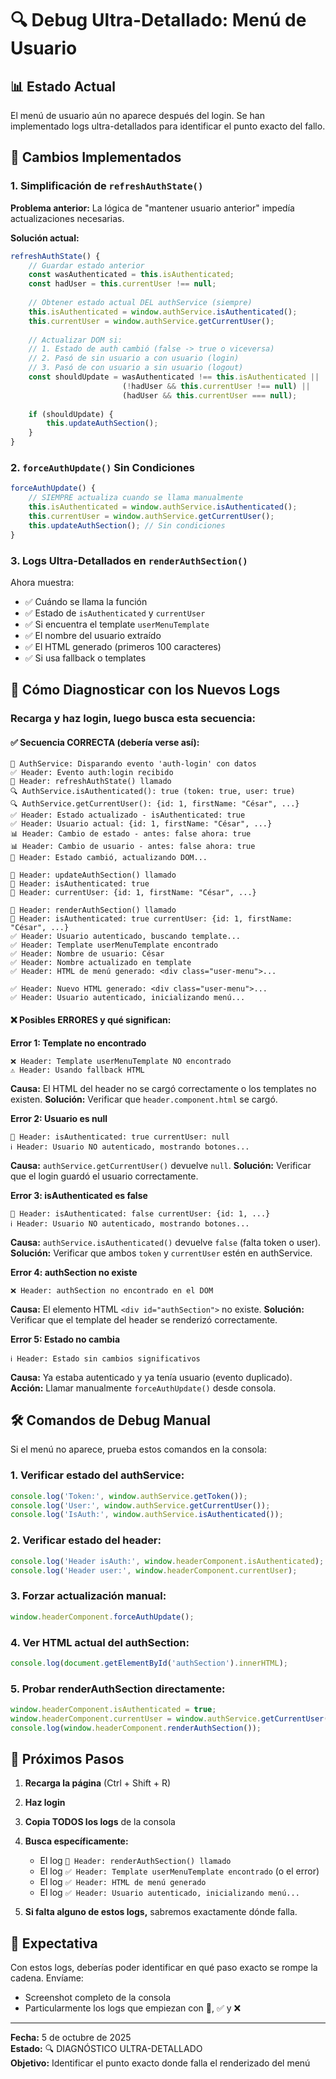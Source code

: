 # 🔍 Debug Ultra-Detallado: Menú de Usuario

## 📊 Estado Actual

El menú de usuario aún no aparece después del login. Se han implementado logs ultra-detallados para identificar el punto exacto del fallo.

## 🔧 Cambios Implementados

### 1. Simplificación de `refreshAuthState()`

**Problema anterior:** La lógica de "mantener usuario anterior" impedía actualizaciones necesarias.

**Solución actual:**
```javascript
refreshAuthState() {
    // Guardar estado anterior
    const wasAuthenticated = this.isAuthenticated;
    const hadUser = this.currentUser !== null;
    
    // Obtener estado actual DEL authService (siempre)
    this.isAuthenticated = window.authService.isAuthenticated();
    this.currentUser = window.authService.getCurrentUser();
    
    // Actualizar DOM si:
    // 1. Estado de auth cambió (false -> true o viceversa)
    // 2. Pasó de sin usuario a con usuario (login)
    // 3. Pasó de con usuario a sin usuario (logout)
    const shouldUpdate = wasAuthenticated !== this.isAuthenticated || 
                         (!hadUser && this.currentUser !== null) ||
                         (hadUser && this.currentUser === null);
    
    if (shouldUpdate) {
        this.updateAuthSection();
    }
}
```

### 2. `forceAuthUpdate()` Sin Condiciones

```javascript
forceAuthUpdate() {
    // SIEMPRE actualiza cuando se llama manualmente
    this.isAuthenticated = window.authService.isAuthenticated();
    this.currentUser = window.authService.getCurrentUser();
    this.updateAuthSection(); // Sin condiciones
}
```

### 3. Logs Ultra-Detallados en `renderAuthSection()`

Ahora muestra:
- ✅ Cuándo se llama la función
- ✅ Estado de `isAuthenticated` y `currentUser`
- ✅ Si encuentra el template `userMenuTemplate`
- ✅ El nombre del usuario extraído
- ✅ El HTML generado (primeros 100 caracteres)
- ✅ Si usa fallback o templates

## 🧪 Cómo Diagnosticar con los Nuevos Logs

### Recarga y haz login, luego busca esta secuencia:

#### ✅ **Secuencia CORRECTA (debería verse así):**

```
📢 AuthService: Disparando evento 'auth-login' con datos
✅ Header: Evento auth:login recibido
🔄 Header: refreshAuthState() llamado
🔍 AuthService.isAuthenticated(): true (token: true, user: true)
🔍 AuthService.getCurrentUser(): {id: 1, firstName: "César", ...}
✅ Header: Estado actualizado - isAuthenticated: true
✅ Header: Usuario actual: {id: 1, firstName: "César", ...}
📊 Header: Cambio de estado - antes: false ahora: true
📊 Header: Cambio de usuario - antes: false ahora: true
🔄 Header: Estado cambió, actualizando DOM...

🔄 Header: updateAuthSection() llamado
🔄 Header: isAuthenticated: true
🔄 Header: currentUser: {id: 1, firstName: "César", ...}

🎨 Header: renderAuthSection() llamado
🎨 Header: isAuthenticated: true currentUser: {id: 1, firstName: "César", ...}
✅ Header: Usuario autenticado, buscando template...
✅ Header: Template userMenuTemplate encontrado
✅ Header: Nombre de usuario: César
✅ Header: Nombre actualizado en template
✅ Header: HTML de menú generado: <div class="user-menu">...

✅ Header: Nuevo HTML generado: <div class="user-menu">...
✅ Header: Usuario autenticado, inicializando menú...
```

#### ❌ **Posibles ERRORES y qué significan:**

**Error 1: Template no encontrado**
```
❌ Header: Template userMenuTemplate NO encontrado
⚠️ Header: Usando fallback HTML
```
**Causa:** El HTML del header no se cargó correctamente o los templates no existen.
**Solución:** Verificar que `header.component.html` se cargó.

**Error 2: Usuario es null**
```
🎨 Header: isAuthenticated: true currentUser: null
ℹ️ Header: Usuario NO autenticado, mostrando botones...
```
**Causa:** `authService.getCurrentUser()` devuelve `null`.
**Solución:** Verificar que el login guardó el usuario correctamente.

**Error 3: isAuthenticated es false**
```
🎨 Header: isAuthenticated: false currentUser: {id: 1, ...}
ℹ️ Header: Usuario NO autenticado, mostrando botones...
```
**Causa:** `authService.isAuthenticated()` devuelve `false` (falta token o user).
**Solución:** Verificar que ambos `token` y `currentUser` estén en authService.

**Error 4: authSection no existe**
```
❌ Header: authSection no encontrado en el DOM
```
**Causa:** El elemento HTML `<div id="authSection">` no existe.
**Solución:** Verificar que el template del header se renderizó correctamente.

**Error 5: Estado no cambia**
```
ℹ️ Header: Estado sin cambios significativos
```
**Causa:** Ya estaba autenticado y ya tenía usuario (evento duplicado).
**Acción:** Llamar manualmente `forceAuthUpdate()` desde consola.

## 🛠️ Comandos de Debug Manual

Si el menú no aparece, prueba estos comandos en la consola:

### 1. Verificar estado del authService:
```javascript
console.log('Token:', window.authService.getToken());
console.log('User:', window.authService.getCurrentUser());
console.log('IsAuth:', window.authService.isAuthenticated());
```

### 2. Verificar estado del header:
```javascript
console.log('Header isAuth:', window.headerComponent.isAuthenticated);
console.log('Header user:', window.headerComponent.currentUser);
```

### 3. Forzar actualización manual:
```javascript
window.headerComponent.forceAuthUpdate();
```

### 4. Ver HTML actual del authSection:
```javascript
console.log(document.getElementById('authSection').innerHTML);
```

### 5. Probar renderAuthSection directamente:
```javascript
window.headerComponent.isAuthenticated = true;
window.headerComponent.currentUser = window.authService.getCurrentUser();
console.log(window.headerComponent.renderAuthSection());
```

## 📝 Próximos Pasos

1. **Recarga la página** (Ctrl + Shift + R)
2. **Haz login**
3. **Copia TODOS los logs** de la consola
4. **Busca específicamente:**
   - El log `🎨 Header: renderAuthSection() llamado`
   - El log `✅ Header: Template userMenuTemplate encontrado` (o el error)
   - El log `✅ Header: HTML de menú generado`
   - El log `✅ Header: Usuario autenticado, inicializando menú...`

5. **Si falta alguno de estos logs,** sabremos exactamente dónde falla.

## 🎯 Expectativa

Con estos logs, deberías poder identificar en qué paso exacto se rompe la cadena. Envíame:
- Screenshot completo de la consola
- Particularmente los logs que empiezan con 🎨, ✅ y ❌

---

**Fecha:** 5 de octubre de 2025  
**Estado:** 🔍 DIAGNÓSTICO ULTRA-DETALLADO  
**Objetivo:** Identificar el punto exacto donde falla el renderizado del menú
